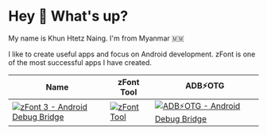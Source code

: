 
# Hey 👋 What's up?

My name is Khun Htetz Naing. I'm from Myanmar 🇲🇲

I like to create useful apps and focus on Android development. zFont is one of the most successful apps I have created.

| Name | zFont Tool | ADB⚡OTG
|--|--|--|
|[![zFont 3 - Android Debug Bridge](https://play-lh.googleusercontent.com/bAqDXiUoIxz6LxtbGI8FNbF7x57dgMW8e17lo4SbPtcOwZib4NOR_Jeln5v8OtRPT3U=w100-h100-rw)](https://play.google.com/store/apps/details?id=com.htetznaing.zfont2)|[![zFont Tool](https://play-lh.googleusercontent.com/yBsPSoIIU6e504Nt2c_870GiWwS2Q5SNgvaJCouuHXfwF1I2Aw7oj9-fI5Q-EZdjDTpM=w100-h100-rw)](https://play.google.com/store/apps/details?id=com.htetznaing.fonttools)|[![ADB⚡OTG - Android Debug Bridge](https://play-lh.googleusercontent.com/0PjZiGvdvLugufsxB4XH9gJkH_zG7gDsNH3sm6jO28QzV0jw_ROfhOk-3xGE-i1GV1M=w100-h100-rw)](https://play.google.com/store/apps/details?id=com.htetznaing.adbotg)

